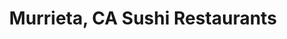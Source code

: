 ---
layout: city
title: Murrieta, CA Sushi Restaurants
permalink: /california/murrieta/
stateAbbr: CA
stateName: California
cityName: Murrieta
---